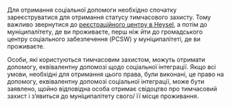 Для отримання соціальної допомоги необхідно спочатку зареєструватися для отримання статусу тимчасового захисту. Тому важливо звернутися до [реєстраційного центру в Heysel](https://fmrelay.fed.be/fmlurlsvc/?fewReq=:B:JVo+NTc0PiJyOTYqNCJtYDk0NT40NSJ3bWNqZXBxdmE5MjdhMzxmNTAwMWU2MWYzNzEyMzYxYTM9ZWZiYmBhNWAwNjUwZmFmMyJwOTUyMTQ9MzIyMjIidW1gOTY3VUdmRkEyNDYwMjY1KTY3VUdmRkE8NDYwMjY1InZndHA5Imc5MTUibGBoOTQ=&url=http%3a%2f%2fdofi.ibz.be%2fsites%2fdefault%2ffiles%2f2022-03%2fHeysel_Fr.pdf), а потім до муніципалітету, де ви проживаєте, перш ніж йти до громадського центру соціального забезпечення (PCSW) у муніципалітеті, де ви проживаєте.

Особи, які користуються тимчасовим захистом, можуть отримати допомогу, еквівалентну допомозі щодо соціальної інтеграції. Якщо всі умови, необхідні для отримання цього права, були виконані, це право на допомогу, еквівалентну допомозі соціальної інтеграції, може бути заявлено, щойно відповідна особа отримає свідоцтво про тимчасовий захист і з’явиться до муніципалітету свого/ її місце проживання. 